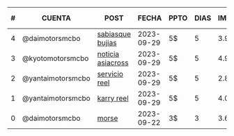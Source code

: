 
| # | CUENTA |POST | FECHA | PPTO | DIAS | IMPRES | ALCANCE | V. PERFIL | LIKES | N. SEGUIDORES |
| --- | --- | --- | --- | --- | --- | --- | --- | --- | --- | --- |
| 4 | @daimotorsmcbo | [sabiasque bujias](https://www.instagram.com/p/CxyXBV5rltp/) | 2023-09-29 | 5$ | 5 | 3.987 | 3.223 | 57 | 18 | 14 |
| 3 | @kyotomotorsmcbo | [noticia asiacross](https://www.instagram.com/p/CxyNXkHxEUj/) | 2023-09-29 | 5$ | 5 | 4.976 | 3.734 | 28 | 11 | ERROR |
| 2 | @yantaimotorsmcbo | [servicio reel](https://www.instagram.com/p/CxxwlYDOU70/) | 2023-09-29 | 5$ | 5 | 2.827 | 2.277 | 28 | 14 | S/I |
| 1 | @yantaimotorsmcbo | [karry reel](https://www.instagram.com/p/CxvO6ipOqQR/) | 2023-09-29 | 5$ | 5 | 4.093 | 3.133 | 136 | 30 | S/I |
| 0 | @daimotorsmcbo | [morse](https://www.instagram.com/p/Cxf7gVgO8tD/) | 2023-09-22 | 3$ | 3 | 3.614 | 2.845 | 51 | 28 | 8 |

[^error]: ESTADISTICAS CON ERROR POR PARTE DE IG
[^s/i]: SIN INFORMACION O NO APLICA

